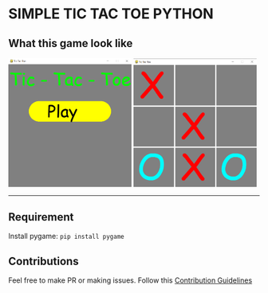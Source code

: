 #  SIMPLE TIC TAC TOE PYTHON  




## What this game look like
<img src="./readme-assets/menu.png" width="49%"/>
<img src="./readme-assets/game.png" width="49%"/>


---

## Requirement
Install pygame: `pip install pygame`

## Contributions 
Feel free to make PR or making issues. Follow this [Contribution Guidelines](./CONTRIBUTING.md)
